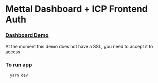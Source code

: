 # Mettal Dashboard + ICP Frontend Auth

### [Dashboard Demo](https://dashboard.mettal.mx/)
At the moment this demo does not have a SSL, you need to accept it to access

### To run app

```shell
  yarn dev 
```
